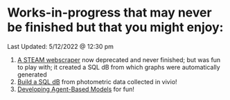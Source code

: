 # Works-in-progress that may never be finished but that you might enjoy:
Last Updated: 5/12/2022 @ 12:30 pm

1. [A STEAM webscraper](https://github.com/drcwadaniels/steamraces) now deprecated and never finished; but was fun to play with; it created a SQL dB from which graphs were automatically generated 
2. [Build a SQL dB](https://github.com/drcwadaniels/TDTPhotometrySQLdbBuilder) from photometric data collected in vivio!
3. [Developing Agent-Based Models](https://github.com/drcwadaniels/ABMsForFun) for fun! 



